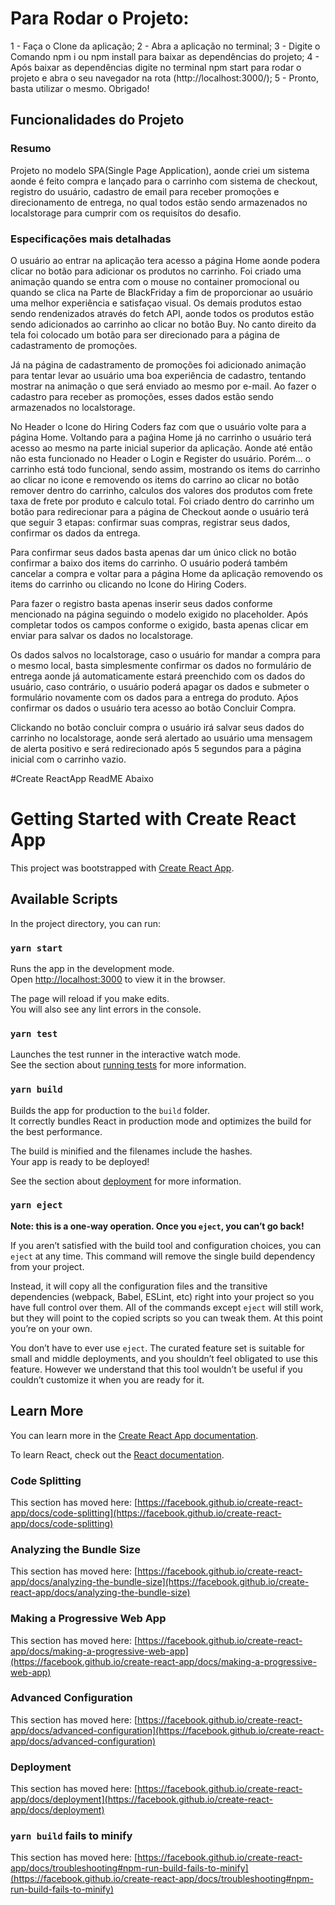 # Para Rodar o Projeto:
1 - Faça o Clone da aplicação;
2 - Abra a aplicação no terminal;
3 - Digite o Comando npm i ou npm install para baixar as dependências do projeto;
4 - Após baixar as dependências digite no terminal npm start para rodar o projeto e abra o seu navegador na rota (http://localhost:3000/);
5 - Pronto, basta utilizar o mesmo. Obrigado!

## Funcionalidades do Projeto

### Resumo
 Projeto no modelo SPA(Single Page Application), aonde criei um sistema aonde é feito compra e lançado para o carrinho com sistema de checkout, registro do usuário, cadastro de email para receber promoções e direcionamento de entrega, no qual todos estão sendo armazenados no localstorage para cumprir com os requisítos do desafio.


### Especificações mais detalhadas
O usuário ao entrar na aplicação tera acesso a página Home aonde podera clicar no botão para adicionar os produtos no carrinho. Foi criado uma animação quando se entra com o mouse no container promocional ou quando se clica na Parte de BlackFriday a fim de proporcionar ao usuário uma melhor experiência e satisfaçao visual. Os demais produtos estao sendo rendenizados através do fetch API, aonde todos os produtos estão sendo adicionados ao carrinho ao clicar no botão Buy. No canto direito da tela foi colocado um botão para ser direcionado para a página de cadastramento de promoções.

Já na página de cadastramento de promoções foi adicionado animação para tentar levar ao usuário uma boa experiência de cadastro, tentando mostrar na animação o que será enviado ao mesmo por e-mail.
Ao fazer o cadastro para receber as promoções, esses dados estão sendo armazenados no localstorage.


No Header o Icone do Hiring Coders faz com que o usuário volte para a página Home. Voltando para a paǵina Home já no carrinho o usuário terá acesso ao mesmo na parte inicial superior da aplicação. Aonde até então não esta funcionado no Header o Login e Register do usuário. Porém... o carrinho está todo funcional, sendo assim, mostrando os items do carrinho ao clicar no icone e removendo os items do carrino ao clicar no botão remover dentro do carrinho, calculos dos valores dos produtos com frete taxa de frete por produto e calculo total. Foi criado dentro do carrinho um botão para redirecionar para a página de Checkout aonde o usuário terá que seguir 3 etapas: confirmar suas compras, registrar seus dados, confirmar os dados da entrega. 

Para confirmar seus dados basta apenas dar um único click no botão confirmar a baixo dos items do carrinho. O usuário poderá também cancelar a compra e voltar para a página Home da aplicação removendo os items do carrinho ou clicando no Icone do Hiring Coders.

Para fazer o registro basta apenas inserir seus dados conforme mencionado na página seguindo o modelo exigido no placeholder. Após completar todos os campos conforme o exigido, basta apenas clicar em enviar para salvar os dados no localstorage.

Os dados salvos no localstorage, caso o usuário for mandar a compra para o mesmo local, basta simplesmente confirmar os dados no formulário de entrega aonde já automaticamente estará preenchido com os dados do usuário, caso contrário, o usuário poderá apagar os dados e submeter o formulário novamente com os dados para a entrega do produto. Aṕos confirmar os dados o usuário tera acesso ao botão Concluir Compra. 

Clickando no botão concluir compra o usuário irá salvar seus dados do carrinho no localstorage, aonde será alertado ao usuário uma mensagem de alerta positivo e será redirecionado após 5 segundos para a página inicial com o carrinho vazio.




#Create ReactApp ReadME Abaixo
# Getting Started with Create React App

This project was bootstrapped with [Create React App](https://github.com/facebook/create-react-app).

## Available Scripts

In the project directory, you can run:

### `yarn start`

Runs the app in the development mode.\
Open [http://localhost:3000](http://localhost:3000) to view it in the browser.

The page will reload if you make edits.\
You will also see any lint errors in the console.

### `yarn test`

Launches the test runner in the interactive watch mode.\
See the section about [running tests](https://facebook.github.io/create-react-app/docs/running-tests) for more information.

### `yarn build`

Builds the app for production to the `build` folder.\
It correctly bundles React in production mode and optimizes the build for the best performance.

The build is minified and the filenames include the hashes.\
Your app is ready to be deployed!

See the section about [deployment](https://facebook.github.io/create-react-app/docs/deployment) for more information.

### `yarn eject`

**Note: this is a one-way operation. Once you `eject`, you can’t go back!**

If you aren’t satisfied with the build tool and configuration choices, you can `eject` at any time. This command will remove the single build dependency from your project.

Instead, it will copy all the configuration files and the transitive dependencies (webpack, Babel, ESLint, etc) right into your project so you have full control over them. All of the commands except `eject` will still work, but they will point to the copied scripts so you can tweak them. At this point you’re on your own.

You don’t have to ever use `eject`. The curated feature set is suitable for small and middle deployments, and you shouldn’t feel obligated to use this feature. However we understand that this tool wouldn’t be useful if you couldn’t customize it when you are ready for it.

## Learn More

You can learn more in the [Create React App documentation](https://facebook.github.io/create-react-app/docs/getting-started).

To learn React, check out the [React documentation](https://reactjs.org/).

### Code Splitting

This section has moved here: [https://facebook.github.io/create-react-app/docs/code-splitting](https://facebook.github.io/create-react-app/docs/code-splitting)

### Analyzing the Bundle Size

This section has moved here: [https://facebook.github.io/create-react-app/docs/analyzing-the-bundle-size](https://facebook.github.io/create-react-app/docs/analyzing-the-bundle-size)

### Making a Progressive Web App

This section has moved here: [https://facebook.github.io/create-react-app/docs/making-a-progressive-web-app](https://facebook.github.io/create-react-app/docs/making-a-progressive-web-app)

### Advanced Configuration

This section has moved here: [https://facebook.github.io/create-react-app/docs/advanced-configuration](https://facebook.github.io/create-react-app/docs/advanced-configuration)

### Deployment

This section has moved here: [https://facebook.github.io/create-react-app/docs/deployment](https://facebook.github.io/create-react-app/docs/deployment)

### `yarn build` fails to minify

This section has moved here: [https://facebook.github.io/create-react-app/docs/troubleshooting#npm-run-build-fails-to-minify](https://facebook.github.io/create-react-app/docs/troubleshooting#npm-run-build-fails-to-minify)

